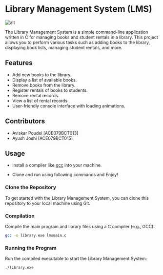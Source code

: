 
# Library Management System (LMS) 
![alt](https://img.shields.io/badge/LMS_-1.01-yellow)

The Library Management System is a simple command-line application written in C for managing books and student rentals in a library. This project allows you to perform various tasks such as adding books to the library, displaying book lists, managing student rentals, and more.

## Features
* Add new books to the library.
* Display a list of available books.
* Remove books from the library.
* Register rentals of books to students.
* Remove rental records.
* View a list of rental records.
* User-friendly console interface with loading animations.


## Contributors
* Aviskar Poudel [ACE079BCT013]
* Ayush Joshi [ACE079BCT015]

## Usage
* Install a compiler like [gcc](https://sourceforge.net/projects/gcc-win64/) into your machine.

* Clone and run using following commands and Enjoy!
### Clone the Repository

To get started with the Library Management System, you can clone this repository to your local machine using Git.

### Compilation

Compile the main program and library files using a C compiler (e.g., GCC):
```bash
gcc -o library.exe lmsmain.c
```

### Running the Program
Run the compiled executable to start the Library Management System:
```bash
./library.exe
```